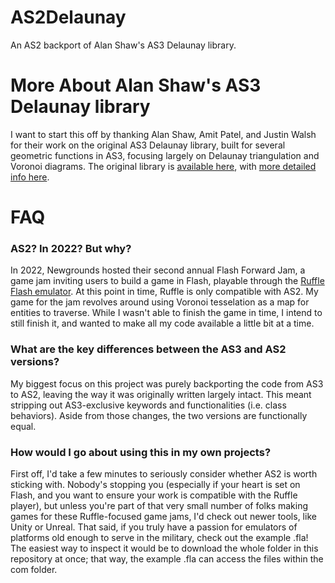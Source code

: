 # AS2Delaunay
An AS2 backport of Alan Shaw's AS3 Delaunay library.

# More About Alan Shaw's AS3 Delaunay library
I want to start this off by thanking Alan Shaw, Amit Patel, and Justin Walsh for their work on the original AS3 Delaunay library, built for several geometric functions in AS3, focusing largely on Delaunay triangulation and Voronoi diagrams. The original library is [available here](https://github.com/nodename/as3delaunay), with [more detailed info here](https://nodename.github.io/as3delaunay/).

# FAQ
### AS2? In 2022? But why?
In 2022, Newgrounds hosted their second annual Flash Forward Jam, a game jam inviting users to build a game in Flash, playable through the [Ruffle Flash emulator](https://ruffle.rs/). At this point in time, Ruffle is only compatible with AS2. My game for the jam revolves around using Voronoi tesselation as a map for entities to traverse. While I wasn't able to finish the game in time, I intend to still finish it, and wanted to make all my code available a little bit at a time. 
### What are the key differences between the AS3 and AS2 versions?
My biggest focus on this project was purely backporting the code from AS3 to AS2, leaving the way it was originally written largely intact. This meant stripping out AS3-exclusive keywords and functionalities (i.e. class behaviors). Aside from those changes, the two versions are functionally equal.
### How would I go about using this in my own projects?
First off, I'd take a few minutes to seriously consider whether AS2 is worth sticking with. Nobody's stopping you (especially if your heart is set on Flash, and you want to ensure your work is compatible with the Ruffle player), but unless you're part of that very small number of folks making games for these Ruffle-focused game jams, I'd check out newer tools, like Unity or Unreal. That said, if you truly have a passion for emulators of platforms old enough to serve in the military, check out the example .fla! The easiest way to inspect it would be to download the whole folder in this repository at once; that way, the example .fla can access the files within the com folder.
